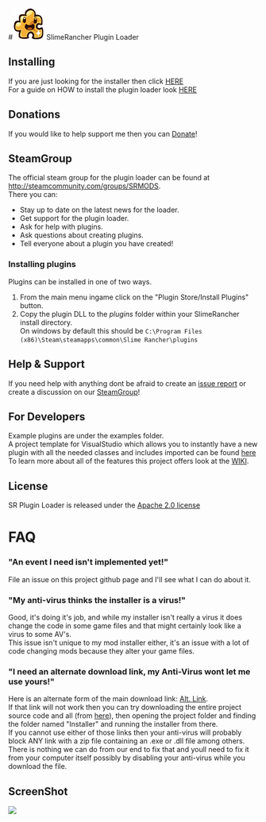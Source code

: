 #<img src="https://github.com/dsisco11/SR_Plugin_Loader/raw/master/SR_Plugin_Loader/SR_PluginLoader/Resources/puzzle_slime_outlined_64.png" /> SlimeRancher Plugin Loader

## Installing
If you are just looking for the installer then click <a href="https://github.com/dsisco11/SR_Plugin_Loader/raw/master/Installer.zip">HERE</a>  
For a guide on HOW to install the plugin loader look <a href="https://github.com/dsisco11/SR_Plugin_Loader/wiki/Installation">HERE</a>

## Donations  
If you would like to help support me then you can <a href="https://www.paypal.com/cgi-bin/webscr?cmd=_s-xclick&hosted_button_id=DYGPA5XA4MWC2">Donate</a>!

## SteamGroup  
The official steam group for the plugin loader can be found at 
<a href="http://steamcommunity.com/groups/SRMODS">http://steamcommunity.com/groups/SRMODS</a>.  
There you can:  
- Stay up to date on the latest news for the loader.  
- Get support for the plugin loader.  
- Ask for help with plugins.  
- Ask questions about creating plugins.  
- Tell everyone about a plugin you have created!  

### Installing plugins
Plugins can be installed in one of two ways.  
1) From the main menu ingame click on the "Plugin Store/Install Plugins" button.  
2) Copy the plugin DLL to the _plugins_ folder within your SlimeRancher install directory.  
On windows by default this should be `C:\Program Files (x86)\Steam\steamapps\common\Slime Rancher\plugins`

## Help & Support  
If you need help with anything dont be afraid to create an <a href="https://github.com/dsisco11/SR_Plugin_Loader/issues">issue report</a> or create a discussion on our <a href="http://steamcommunity.com/groups/SRMODS">SteamGroup</a>!

## For Developers  
Example plugins are under the examples folder.  
A project template for VisualStudio which allows you to instantly have a new plugin with all the needed classes and includes imported can be found [here](https://github.com/dsisco11/SR_Plugin_Loader/raw/master/SR_Plugin_Template.vsix)  
To learn more about all of the features this project offers look at the <a href="https://github.com/dsisco11/SR_Plugin_Loader/wiki">WIKI</a>.
  
## License
SR Plugin Loader is released under the <a href="https://tldrlegal.com/license/apache-license-2.0-(apache-2.0)">Apache 2.0 license</a>

# FAQ
### "An event I need isn't implemented yet!"
File an issue on this project github page and I'll see what I can do about it.
  
### "My anti-virus thinks the installer is a virus!"  
Good, it's doing it's job, and while my installer isn't really a virus it does change the code in some game files and that might certainly look like a virus to some AV's.  
This issue isn't unique to my mod installer either, it's an issue with a lot of code changing mods because they alter your game files. 

### "I need an alternate download link, my Anti-Virus wont let me use yours!"  
Here is an alternate form of the main download link: <a href="https://raw.github.com/dsisco11/SR_Plugin_Loader/master/Installer.zip">Alt. Link</a>.  
If that link will not work then you can try downloading the entire project source code and all (from <a href="https://github.com/dsisco11/SR_Plugin_Loader/archive/master.zip">here</a>), then opening the project folder and finding the folder named "Installer" and running the installer from there.  
If you cannot use either of those links then your anti-virus will probably block ANY link with a zip file containing an .exe or .dll file among others. There is nothing we can do from our end to fix that and youll need to fix it from your computer itself possibly by disabling your anti-virus while you download the file.


## ScreenShot
<img src="http://i.imgur.com/FiFw21L.jpg" />
